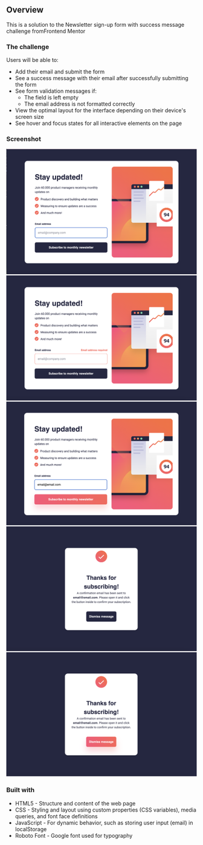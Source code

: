 
## Overview
This is a solution to the Newsletter sign-up form with success message challenge fromFrontend Mentor

### The challenge
Users will be able to:

- Add their email and submit the form
- See a success message with their email after successfully submitting the form
- See form validation messages if:
  - The field is left empty
  - The email address is not formatted correctly
- View the optimal layout for the interface depending on their device's screen size
- See hover and focus states for all interactive elements on the page

### Screenshot

![](./design/Newsletter_Page.png)
![](./design/Newsletter_Email_Required.png)
![](./design/Newsletter_Button.png)
![](./design/Success_Newsletter.png)
![](./design/Success_Newsletter_Button.png)


### Built with

- HTML5 - Structure and content of the web page
- CSS - Styling and layout using custom properties (CSS variables), media queries, and font face definitions
- JavaScript - For dynamic behavior, such as storing user input (email) in localStorage
- Roboto Font - Google font used for typography
